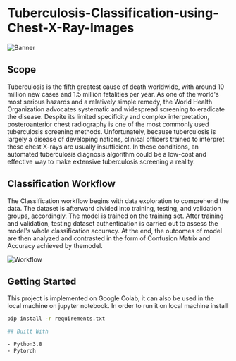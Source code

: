 # Tuberculosis-Classification-using-Chest-X-Ray-Images

![Banner](https://user-images.githubusercontent.com/50315486/212651360-40d0e1d3-0d28-4b0d-bcd7-4b6ec372fd3d.png)

## Scope
Tuberculosis is the fifth greatest cause of death worldwide, with around 10 million new
cases and 1.5 million fatalities per year. As one of the world's most serious hazards and a
relatively simple remedy, the World Health Organization advocates systematic and
widespread screening to eradicate the disease. Despite its limited specificity and complex
interpretation, posteroanterior chest radiography is one of the most commonly used
tuberculosis screening methods. Unfortunately, because tuberculosis is largely a disease of
developing nations, clinical officers trained to interpret these chest X-rays are
usually insufficient. In these conditions, an automated tuberculosis diagnosis algorithm could
be a low-cost and effective way to make extensive tuberculosis screening a reality.

## Classification Workflow
The Classification workflow begins with data exploration to comprehend the data. The dataset is afterward divided into training, testing, and validation groups, accordingly. The model is trained on the training set. After training and validation, testing dataset authentication is carried out to
assess the model's whole classification accuracy. At the end, the outcomes of model are then analyzed and contrasted in the form of Confusion Matrix and Accuracy achieved by themodel.

![Workflow](https://user-images.githubusercontent.com/50315486/212652418-831b0934-2d2f-4915-b589-fd3e402b5ed9.png)

## Getting Started

This project is implemented on Google Colab, it can also be used in the local machine on jupyter notebook.
In order to run it on local machine install

```sh
pip install -r requirements.txt

## Built With

- Python3.8
- Pytorch

